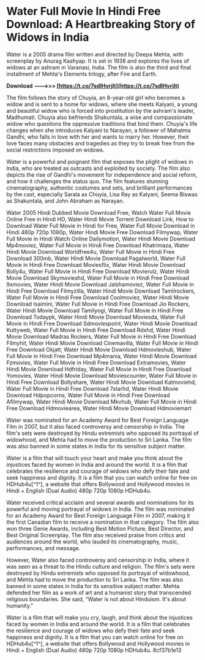 # Water Full Movie In Hindi Free Download: A Heartbreaking Story of Widows in India
 
Water is a 2005 drama film written and directed by Deepa Mehta, with screenplay by Anurag Kashyap. It is set in 1938 and explores the lives of widows at an ashram in Varanasi, India. The film is also the third and final installment of Mehta's Elements trilogy, after Fire and Earth.
 
**Download ———>>> [https://t.co/7sdIHvrjlt](https://t.co/7sdIHvrjlt)**


 
The film follows the story of Chuyia, an 8-year-old girl who becomes a widow and is sent to a home for widows, where she meets Kalyani, a young and beautiful widow who is forced into prostitution by the ashram's leader, Madhumati. Chuyia also befriends Shakuntala, a wise and compassionate widow who questions the oppressive traditions that bind them. Chuyia's life changes when she introduces Kalyani to Narayan, a follower of Mahatma Gandhi, who falls in love with her and wants to marry her. However, their love faces many obstacles and tragedies as they try to break free from the social restrictions imposed on widows.
 
Water is a powerful and poignant film that exposes the plight of widows in India, who are treated as outcasts and exploited by society. The film also depicts the rise of Gandhi's movement for independence and social reform, and how it challenges the status quo. The film features stunning cinematography, authentic costumes and sets, and brilliant performances by the cast, especially Sarala as Chuyia, Lisa Ray as Kalyani, Seema Biswas as Shakuntala, and John Abraham as Narayan.
 
Water 2005 Hindi Dubbed Movie Download Free,  Watch Water Full Movie Online Free in Hindi HD,  Water Hindi Movie Torrent Download Link,  How to Download Water Full Movie in Hindi for Free,  Water Full Movie Download in Hindi 480p 720p 1080p,  Water Hindi Movie Free Download Filmywap,  Water Full Movie in Hindi Watch Online Dailymotion,  Water Hindi Movie Download Mp4moviez,  Water Full Movie in Hindi Free Download Khatrimaza,  Water Hindi Movie Download Worldfree4u,  Water Full Movie in Hindi Free Download 300mb,  Water Hindi Movie Download Pagalworld,  Water Full Movie in Hindi Free Download Moviesflix,  Water Hindi Movie Download Bolly4u,  Water Full Movie in Hindi Free Download Movierulz,  Water Hindi Movie Download Skymovieshd,  Water Full Movie in Hindi Free Download 9xmovies,  Water Hindi Movie Download Jalshamoviez,  Water Full Movie in Hindi Free Download Filmyzilla,  Water Hindi Movie Download Tamilrockers,  Water Full Movie in Hindi Free Download Coolmoviez,  Water Hindi Movie Download Isaimini,  Water Full Movie in Hindi Free Download Jio Rockers,  Water Hindi Movie Download Tamilyogi,  Water Full Movie in Hindi Free Download Todaypk,  Water Hindi Movie Download Moviesda,  Water Full Movie in Hindi Free Download Sdmoviespoint,  Water Hindi Movie Download Kuttyweb,  Water Full Movie in Hindi Free Download Rdxhd,  Water Hindi Movie Download Madras Rockers,  Water Full Movie in Hindi Free Download Filmyhit,  Water Hindi Movie Download Cinemavilla,  Water Full Movie in Hindi Free Download Okjatt,  Water Hindi Movie Download Hdmovieshub,  Water Full Movie in Hindi Free Download Mp4mania,  Water Hindi Movie Download Fzmovies,  Water Full Movie in Hindi Free Download Extramovies,  Water Hindi Movie Download Hdfriday,  Water Full Movie in Hindi Free Download Yomovies,  Water Hindi Movie Download Moviescounter,  Water Full Movie in Hindi Free Download Bollyshare,  Water Hindi Movie Download Katmoviehd,  Water Full Movie in Hindi Free Download 7starhd,  Water Hindi Movie Download Hdpopcorns,  Water Full Movie in Hindi Free Download Afilmywap,  Water Hindi Movie Download Mkvhub,  Water Full Movie in Hindi Free Download Hdmoviearea,  Water Hindi Movie Download Hdmoviemart
 
Water was nominated for an Academy Award for Best Foreign Language Film in 2007, but it also faced controversy and censorship in India. The film's sets were destroyed by Hindu extremists who opposed its portrayal of widowhood, and Mehta had to move the production to Sri Lanka. The film was also banned in some states in India for its sensitive subject matter.
 
Water is a film that will touch your heart and make you think about the injustices faced by women in India and around the world. It is a film that celebrates the resilience and courage of widows who defy their fate and seek happiness and dignity. It is a film that you can watch online for free on HDHub4u[^1^], a website that offers Bollywood and Hollywood movies in Hindi + English (Dual Audio) 480p 720p 1080p HDHub4u.
  
Water received critical acclaim and several awards and nominations for its powerful and moving portrayal of widows in India. The film was nominated for an Academy Award for Best Foreign Language Film in 2007, making it the first Canadian film to receive a nomination in that category. The film also won three Genie Awards, including Best Motion Picture, Best Director, and Best Original Screenplay. The film also received praise from critics and audiences around the world, who lauded its cinematography, music, performances, and message.
 
However, Water also faced controversy and censorship in India, where it was seen as a threat to the Hindu culture and religion. The film's sets were destroyed by Hindu extremists who opposed its portrayal of widowhood, and Mehta had to move the production to Sri Lanka. The film was also banned in some states in India for its sensitive subject matter. Mehta defended her film as a work of art and a humanist story that transcended religious boundaries. She said, \"Water is not about Hinduism. It's about humanity.\"
 
Water is a film that will make you cry, laugh, and think about the injustices faced by women in India and around the world. It is a film that celebrates the resilience and courage of widows who defy their fate and seek happiness and dignity. It is a film that you can watch online for free on HDHub4u[^1^], a website that offers Bollywood and Hollywood movies in Hindi + English (Dual Audio) 480p 720p 1080p HDHub4u.
 8cf37b1e13
 
